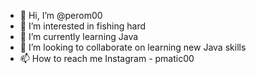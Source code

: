 - 👋 Hi, I’m @perom00
- 👀 I’m interested in fishing hard
- 🌱 I’m currently learning Java
- 💞️ I’m looking to collaborate on learning new Java skills
- 📫 How to reach me Instagram - pmatic00

<!---
perom00/perom00 is a ✨ special ✨ repository because its `README.md` (this file) appears on your GitHub profile.
You can click the Preview link to take a look at your changes.
--->
